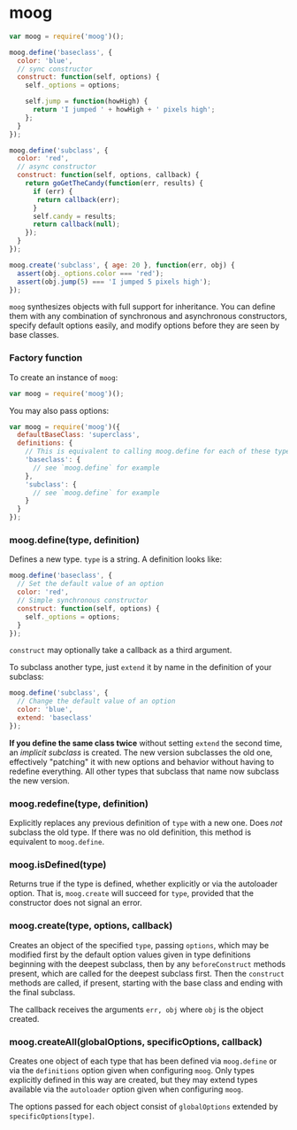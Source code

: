 # moog

```javascript
var moog = require('moog')();

moog.define('baseclass', {
  color: 'blue',
  // sync constructor
  construct: function(self, options) {
    self._options = options;

    self.jump = function(howHigh) {
      return 'I jumped ' + howHigh + ' pixels high';
    };
  }
});

moog.define('subclass', {
  color: 'red',
  // async constructor
  construct: function(self, options, callback) {
    return goGetTheCandy(function(err, results) {
      if (err) {
       return callback(err);
      }
      self.candy = results;
      return callback(null);
    });
  }
});

moog.create('subclass', { age: 20 }, function(err, obj) {
  assert(obj._options.color === 'red');
  assert(obj.jump(5) === 'I jumped 5 pixels high');
});
```

`moog` synthesizes objects with full support for inheritance. You can define them with any combination of synchronous and asynchronous constructors, specify default options easily, and modify options before they are seen by base classes.

### Factory function

To create an instance of `moog`:

```javascript
var moog = require('moog')();
```

You may also pass options:

```javascript
var moog = require('moog')({
  defaultBaseClass: 'superclass',
  definitions: {
    // This is equivalent to calling moog.define for each of these types
    'baseclass': {
      // see `moog.define` for example
    },
    'subclass': {
      // see `moog.define` for example
    }
  }
});
```

### moog.define(type, definition)

Defines a new type. `type` is a string. A definition looks like:

```javascript
moog.define('baseclass', {
  // Set the default value of an option
  color: 'red',
  // Simple synchronous constructor
  construct: function(self, options) {
    self._options = options;
  }
});
```

`construct` may optionally take a callback as a third argument.

To subclass another type, just `extend` it by name in the definition of your subclass:

```javascript
moog.define('subclass', {
  // Change the default value of an option
  color: 'blue',
  extend: 'baseclass'
});
```

**If you define the same class twice** without setting `extend` the second time, an *implicit subclass* is created. The new version subclasses the old one, effectively "patching" it with new options and behavior without having to redefine everything. All other types that subclass that name now subclass the new version.

### moog.redefine(type, definition)

Explicitly replaces any previous definition of `type` with a new one. Does *not* subclass the old type. If there was no old definition, this method is equivalent to `moog.define`.

### moog.isDefined(type)

Returns true if the type is defined, whether explicitly or via the autoloader option. That is, `moog.create` will succeed for `type`, provided that the constructor does not signal an error.

### moog.create(type, options, callback)

Creates an object of the specified `type`, passing `options`, which may be modified first by the default option values given in type definitions beginning with the deepest subclass, then by any `beforeConstruct` methods present, which are called for the deepest subclass first. Then the `construct` methods are called, if present, starting with the base class and ending with the final subclass.

The callback receives the arguments `err, obj` where `obj` is the object created.

### moog.createAll(globalOptions, specificOptions, callback)

Creates one object of each type that has been defined via `moog.define` or via the `definitions` option given when configuring `moog`. Only types explicitly defined in this way are created, but they may extend types available via the `autoloader` option given when configuring `moog`.

The options passed for each object consist of `globalOptions` extended by `specificOptions[type]`.
